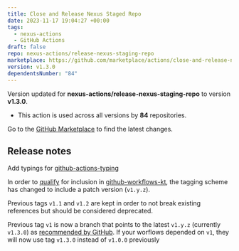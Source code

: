 ```yaml
---
title: Close and Release Nexus Staged Repo
date: 2023-11-17 19:04:27 +00:00
tags:
  - nexus-actions
  - GitHub Actions
draft: false
repo: nexus-actions/release-nexus-staging-repo
marketplace: https://github.com/marketplace/actions/close-and-release-nexus-staged-repo
version: v1.3.0
dependentsNumber: "84"
---
```



Version updated for **nexus-actions/release-nexus-staging-repo** to version **v1.3.0**.
- This action is used across all versions by **84** repositories.

Go to the [GitHub Marketplace](https://github.com/marketplace/actions/close-and-release-nexus-staged-repo) to find the latest changes.

## Release notes

Add typings for [github-actions-typing](https://github.com/typesafegithub/github-actions-typing)

In order to [qualify](https://typesafegithub.github.io/github-workflows-kt/user-guide/using-actions/#requirements-for-adding-a-new-action) for inclusion in [github-workflows-kt](https://github.com/typesafegithub/github-workflows-kt), the tagging scheme has changed to include a patch version (`v1.y.z`). 

Previous tags `v1.1` and `v1.2` are kept in order to not break existing references but should be considered deprecated.

Previous tag `v1` is now a branch that points to the latest `v1.y.z` (currently `v1.3.0`) as [recommended by GitHub](https://docs.github.com/en/actions/creating-actions/about-custom-actions#using-tags-for-release-management). If your worflows depended on `v1`, they will now use tag `v1.3.0` instead of `v1.0.0` previously
